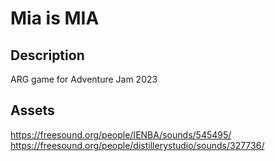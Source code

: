 # Mia is MIA

## Description
ARG game for Adventure Jam 2023


## Assets
https://freesound.org/people/IENBA/sounds/545495/
https://freesound.org/people/distillerystudio/sounds/327736/
